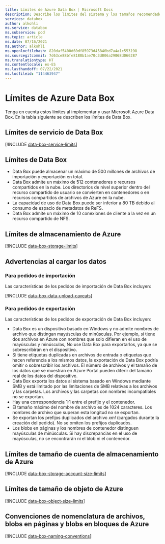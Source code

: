 ```yaml
---
title: Límites de Azure Data Box | Microsoft Docs
description: Describe los límites del sistema y los tamaños recomendados de las conexiones y componentes de la matriz virtual de Microsoft Azure Data Box.
services: databox
author: alkohli
ms.service: databox
ms.subservice: pod
ms.topic: article
ms.date: 07/16/2021
ms.author: alkohli
ms.openlocfilehash: 820daf5400d60df85973d45840bd7a4a1c553198
ms.sourcegitcommit: 7d63ce88bfe8188b1ae70c3d006a29068d066287
ms.translationtype: HT
ms.contentlocale: es-ES
ms.lasthandoff: 07/22/2021
ms.locfileid: "114463947"
---
```

# <a name="azure-data-box-limits"></a>Límites de Azure Data Box

Tenga en cuenta estos límites al implementar y usar Microsoft Azure Data Box. En la tabla siguiente se describen los límites de Data Box.

## <a name="data-box-service-limits"></a>Límites de servicio de Data Box

[!INCLUDE [data-box-service-limits](../../includes/data-box-service-limits.md)]

## <a name="data-box-limits"></a>Límites de Data Box

- Data Box puede almacenar un máximo de 500 millones de archivos de importación y exportación en total.
- Data Box admite un máximo de 512 contenedores o recursos compartidos en la nube. Los directorios de nivel superior dentro del recurso compartido de usuario se convierten en contenedores o en recursos compartidos de archivos de Azure en la nube. 
- La capacidad de uso de Data Box puede ser inferior a 80 TB debido al consumo de espacio de metadatos de ReFS.
- Data Box admite un máximo de 10 conexiones de cliente a la vez en un recurso compartido de NFS.

## <a name="azure-storage-limits"></a>Límites de almacenamiento de Azure

[!INCLUDE [data-box-storage-limits](../../includes/data-box-storage-limits.md)]

## <a name="data-upload-caveats"></a>Advertencias al cargar los datos


### <a name="for-import-order"></a>Para pedidos de importación

Las características de los pedidos de importación de Data Box incluyen:

[!INCLUDE [data-box-data-upload-caveats](../../includes/data-box-data-upload-caveats.md)]

### <a name="for-export-order"></a>Para pedidos de exportación

Las características de los pedidos de exportación de Data Box incluyen:

- Data Box es un dispositivo basado en Windows y no admite nombres de archivo que distingan mayúsculas de minúsculas. Por ejemplo, si tiene dos archivos en Azure con nombres que solo difieran en el uso de mayúsculas y minúsculas, No use Data Box para exportarlos, ya que se sobrescribirán en el dispositivo.
- Si tiene etiquetas duplicadas en archivos de entrada o etiquetas que hacen referencia a los mismos datos, la exportación de Data Box podría omitir o sobrescribir los archivos. El número de archivos y el tamaño de los datos que se muestran en Azure Portal pueden diferir del tamaño real de los datos del dispositivo. 
- Data Box exporta los datos al sistema basado en Windows mediante SMB y está limitado por las limitaciones de SMB relativas a los archivos y las carpetas. Los archivos y las carpetas con nombres incompatibles no se exportan.
- Hay una correspondencia 1:1 entre el prefijo y el contenedor.
- El tamaño máximo del nombre de archivo es de 1024 caracteres. Los nombres de archivo que superan esta longitud no se exportan. 
- Se exportan los prefijos duplicados del archivo *xml* (cargados durante la creación del pedido). No se omiten los prefijos duplicados.
- Los blobs en páginas y los nombres de contenedor distinguen mayúsculas de minúsculas. Si hay discrepancias en el uso de mayúsculas, no se encontrarán ni el blob ni el contenedor.
 

## <a name="azure-storage-account-size-limits"></a>Límites de tamaño de cuenta de almacenamiento de Azure

[!INCLUDE [data-box-storage-account-size-limits](../../includes/data-box-storage-account-size-limits.md)]

## <a name="azure-object-size-limits"></a>Límites de tamaño de objeto de Azure

[!INCLUDE [data-box-object-size-limits](../../includes/data-box-object-size-limits.md)]

## <a name="azure-block-blob-page-blob-and-file-naming-conventions"></a>Convenciones de nomenclatura de archivos, blobs en páginas y blobs en bloques de Azure

[!INCLUDE [data-box-naming-conventions](../../includes/data-box-naming-conventions.md)]
